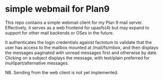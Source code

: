 # simple webmail for Plan9

This repo contains a simple webmail client for my Plan 9
mail server. Effectively, it serves as a web frontend
for upasfs(4) but may expand to support for other mail backends
or OSes in the future.

It authenticates the login credentials against factotum to validate
that the user has access to the mailbox mounted at /mail/fs/mbox,
and then displays the messages paginated with unread messages
first and otherwise by date. Clicking on a subject displays the
message, with text/plain preferred for multipart/alternative messages.

NB. Sending from the web client is not yet implemented.
 